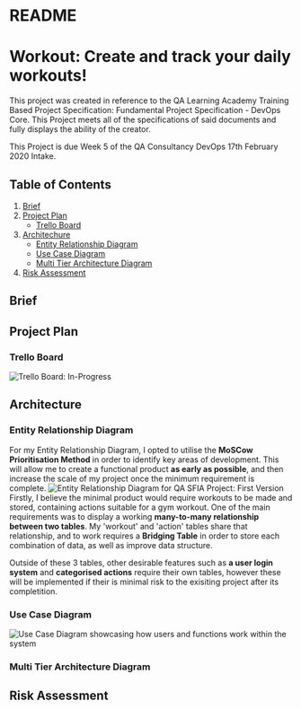 # README

# Workout: Create and track your daily workouts!


This project was created in reference to the QA Learning Academy Training Based Project Specification: Fundamental Project Specification - DevOps Core. This Project meets all of the specifications of said documents and fully displays the ability of the creator.

This Project is due Week 5 of the QA Consultancy DevOps 17th February 2020 Intake.

## Table of Contents

1. [Brief](https://github.com/HavidDulsman/Workout/tree/developer#brief)
2. [Project Plan](https://github.com/HavidDulsman/Workout/tree/developer#brief)
    + [Trello Board](https://github.com/HavidDulsman/Workout/tree/developer#trello-board)
3. [Architechure](https://github.com/HavidDulsman/Workout/tree/developer#brief)
    + [Entity Relationship Diagram](https://github.com/HavidDulsman/Workout/tree/developer#entity-relationship-diagram)
    + [Use Case Diagram](https://github.com/HavidDulsman/Workout/tree/developer#use-case-diagram)
    + [Multi Tier Architecture Diagram](https://github.com/HavidDulsman/Workout/tree/developer#use-case-diagram)
4. [Risk Assessment](https://github.com/HavidDulsman/Workout/blob/developer/README.md#risk-assessment)

## Brief

## Project Plan
### Trello Board
![Trello Board: In-Progress](https://i.imgur.com/ioEVzoG.png)

## Architecture
### Entity Relationship Diagram
For my Entity Relationship Diagram, I opted to utilise the **MoSCow Prioritisation Method** in order to identify key areas of development. This will allow me to create a functional product **as early as possible**, and then increase the scale of my project once the minimum requirement is complete.
![Entity Relationship Diagram for QA SFIA Project: First Version](https://i.imgur.com/VCkA0So.png)
Firstly, I believe the minimal product would require workouts to be made and stored, containing actions suitable for a gym workout. One of the main requirements was to display a working **many-to-many relationship between two tables**. My 'workout' and 'action' tables share that relationship, and to work requires a **Bridging Table** in order to store each combination of data, as well as improve data structure.

Outside of these 3 tables, other desirable features such as **a user login system** and **categorised actions** require their own tables, however these will be implemented if their is minimal risk to the exisiting project after its completition.

### Use Case Diagram
![Use Case Diagram showcasing how users and functions work within the system](https://i.imgur.com/oDb135g.jpg)

### Multi Tier Architecture Diagram

## Risk Assessment

